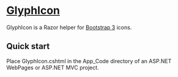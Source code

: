 # [GlyphIcon](http://kodefuguru.com/glyphicon)

GlyphIcon is a Razor helper for [Bootstrap 3](http://getbootstrap.com) icons.

## Quick start

Place GlyphIcon.cshtml in the App_Code directory of an ASP.NET WebPages or ASP.NET MVC project.
